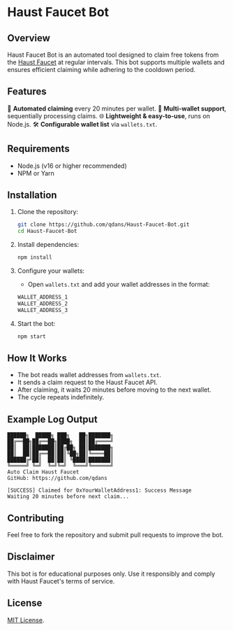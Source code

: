 # Haust Faucet Bot

## Overview
Haust Faucet Bot is an automated tool designed to claim free tokens from the [Haust Faucet](https://faucet.haust.app/) at regular intervals. This bot supports multiple wallets and ensures efficient claiming while adhering to the cooldown period.

## Features
🚀 **Automated claiming** every 20 minutes per wallet.
🔄 **Multi-wallet support**, sequentially processing claims.
🌐 **Lightweight & easy-to-use**, runs on Node.js.
🛠️ **Configurable wallet list** via `wallets.txt`.

## Requirements
- Node.js (v16 or higher recommended)
- NPM or Yarn

## Installation
1. Clone the repository:
   ```sh
   git clone https://github.com/qdans/Haust-Faucet-Bot.git
   cd Haust-Faucet-Bot
   ```

2. Install dependencies:
   ```sh
   npm install
   ```

3. Configure your wallets:
   - Open `wallets.txt` and add your wallet addresses in the format:
   ```txt
   WALLET_ADDRESS_1
   WALLET_ADDRESS_2
   WALLET_ADDRESS_3
   ```

4. Start the bot:
   ```sh
   npm start
   ```

## How It Works
- The bot reads wallet addresses from `wallets.txt`.
- It sends a claim request to the Haust Faucet API.
- After claiming, it waits 20 minutes before moving to the next wallet.
- The cycle repeats indefinitely.

## Example Log Output
```
██████╗  █████╗ ███╗   ██╗███████╗
██╔══██╗██╔══██╗████╗  ██║██╔════╝
██║  ██║███████║██╔██╗ ██║███████╗
██║  ██║██╔══██║██║╚██╗██║╚════██║
██████╔╝██║  ██║██║ ╚████║███████║
╚═════╝ ╚═╝  ╚═╝╚═╝  ╚═══╝╚══════╝
Auto Claim Haust Faucet
GitHub: https://github.com/qdans

[SUCCESS] Claimed for 0xYourWalletAddress1: Success Message
Waiting 20 minutes before next claim...
```

## Contributing
Feel free to fork the repository and submit pull requests to improve the bot.

## Disclaimer
This bot is for educational purposes only. Use it responsibly and comply with Haust Faucet's terms of service.

## License
[MIT License](https://github.com/qdans/Haust-Faucet-Bot/blob/main/LICENSE).
